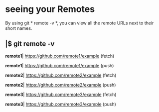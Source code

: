 # seeing your Remotes

By using git * remote -v *, you can view all the remote URLs next to their short names.

|$ git remote -v
--------------------------

**remote1**| https://github.com/remote1/example (fetch)

**remote1**| https://github.com/remote1/example (push)

**remote2**| https://github.com/remote2/example (fetch)

**remote2**| https://github.com/remote2/example (push)

**remote3**| https://github.com/remote3/example (fetch)

**remote3**| https://github.com/remote3/example (push)